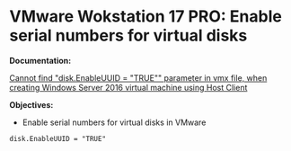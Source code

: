 # VMware Wokstation 17 PRO: Enable serial numbers for virtual disks

<b>Documentation:</b>

[Cannot find "disk.EnableUUID = "TRUE"" parameter in vmx file, when creating Windows Server 2016 virtual machine using Host Client](https://knowledge.broadcom.com/external/article?legacyId=52815)

<b>Objectives:</b>

* Enable serial numbers for virtual disks in VMware

```batch
disk.EnableUUID = "TRUE"
```